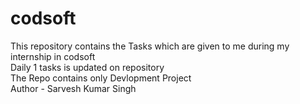 # codsoft
This repository contains the Tasks which are given to me  during my internship in codsoft
<br>
Daily 1 tasks is updated on repository 
<br>
The Repo contains only Devlopment Project
<br>
Author - Sarvesh Kumar Singh
 